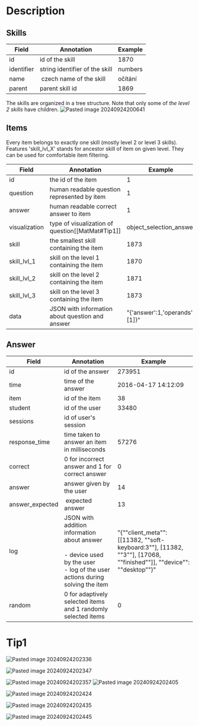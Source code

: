 # Description
## Skills
| Field      | Annotation                     | Example |
| ---------- | ------------------------------ | ------- |
| id         | id of the skill                | 1870    |
| identifier | string identifier of the skill | numbers |
| name       |  czech name of the skill       | očítání |
| parent     | parent skill id                | 1869    |
The skills are organized in a tree structure. Note that only some of _the level 2 skills_ have children.
![Pasted image 20240924200641](https://github.com/user-attachments/assets/91c02364-4753-4ff8-a56b-4bf0624f384e)

## Items
Every item belongs to exactly one skill (mostly level 2 or level 3 skills). Features 'skill_lvl_X' stands for ancestor skill of item on given level. They can be used for comfortable item filtering.

| Field         | Annotation                                       | Example                       |
| ------------- | ------------------------------------------------ | ----------------------------- |
| id            | the id of the item                               | 1                             |
| question      | human readable question represented by item      | 1                             |
| answer        | human readable correct answer to item            | 1                             |
| visualization | type of visualization of question[[MatMat#Tip1]] | object_selection_answer       |
| skill         | the smallest skill containing the item           | 1873                          |
| skill_lvl_1   | skill on the level 1 containing the item         | 1870                          |
| skill_lvl_2   | skill on the level 2 containing the item         | 1871                          |
| skill_lvl_3   | skill on the level 3 containing the item         | 1873                          |
| data          | JSON with information about question and answer  | "{'answer':1,'operands':[1]}" |
## Answer
| Field           | Annotation                                                                                                                        | Example                                                                                                             |
| --------------- | --------------------------------------------------------------------------------------------------------------------------------- | ------------------------------------------------------------------------------------------------------------------- |
| id              | id of the answer                                                                                                                  | 273951                                                                                                              |
| time            | time of the answer                                                                                                                | 2016-04-17 14:12:09                                                                                                 |
| item            | id of the item                                                                                                                    | 38                                                                                                                  |
| student         | id of the user                                                                                                                    | 33480                                                                                                               |
| sessions        | id of user's session                                                                                                              |                                                                                                                     |
| response_time   | time taken to answer an item in milliseconds                                                                                      | 57276                                                                                                               |
| correct         | 0 for incorrect answer and 1 for correct answer                                                                                   | 0                                                                                                                   |
| answer          | answer given by the user                                                                                                          | 14                                                                                                                  |
| answer_expected |  expected answer                                                                                                                  | 13                                                                                                                  |
| log             | JSON with addition information about answer<br><br>- device used by the user<br>- log of the user actions during solving the item | "{""client_meta"": [[11382, ""soft-keyboard:3""], [11382, ""3""], [17068, ""finished""]], ""device"": ""desktop""}" |
| random          | 0 for adaptively selected items and 1 randomly selected items                                                                     | 0                                                                                                                   |
# Tip1
![Pasted image 20240924202336](https://github.com/user-attachments/assets/8cd9bdd2-1d0d-445f-9b57-90d3624e8cc9)

![Pasted image 20240924202347](https://github.com/user-attachments/assets/bf3ec03c-bc51-4de5-a445-009541083f76)

![Pasted image 20240924202357](https://github.com/user-attachments/assets/8911f6b7-37ee-43c6-b4d6-3da0779001a5)
![Pasted image 20240924202405](https://github.com/user-attachments/assets/d54bf7c9-5e4a-4dc8-938b-f280f1d85fde)

![Pasted image 20240924202424](https://github.com/user-attachments/assets/b9afc47e-78c9-4784-909c-081519cc413f)

![Pasted image 20240924202435](https://github.com/user-attachments/assets/76c63627-7d7f-4d7b-a816-62aa1081e1da)

![Pasted image 20240924202445](https://github.com/user-attachments/assets/b60e4c24-2c56-4f3d-9a97-7ed5abb6f6c7)
